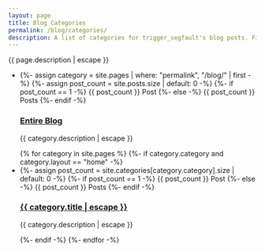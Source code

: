 ```yaml
---
layout: page
title: Blog Categories
permalink: /blog/categories/
description: A list of categories for trigger_segfault's blog posts. Filter out the junk you don't want! ✓
---
```


<!--<div id="categories">
  {% for category_page in site.pages %}
    {%- if category_page.category -%}
      <div class="category-group">
        <div id="#{{ category_page.category | slugize }}"></div>
        
        <h3 class="category-head"><a href="{{ '/blog/' | append: category_page.category | relative_url }}">{{ category_page.title }}</a></h3>
        <a name="{{ category_page.category | slugize }}"></a>
        {%- if category_page.description -%}
          <p>{{ category_page.description | escape }}</p>
        {%- endif -%}
        {% for post in site.categories[category_page.category] %}
          <article class="category-item">
            <a href="{{ post.url | relative_url }}">{{ post.title }}</a>
          </article>
        {% endfor %}
      </div>
    {% endif %}
  {% endfor %}
</div>-->

<p>{{ page.description | escape }}</p>

<ul class="post-list blog-categories">
  <!--<li>
    {%- assign post_count = site.posts.size | default: 0 -%}
    {%- if post_count == 1 -%}
      <span class="post-meta">{{ post_count }} Post</span>
    {%- else -%}
      <span class="post-meta">{{ post_count }} Posts</span>
    {%- endif -%}
    <h3><a class="post-link" href="{{ '/blog/all/' | relative_url }}">All Blog Posts</a></h3>
  </li>-->
  <li>
    {%- assign category = site.pages | where: "permalink", "/blog/" | first -%}
    {%- assign post_count = site.posts.size | default: 0 -%}
    {%- if post_count == 1 -%}
      <span class="post-meta">{{ post_count }} Post</span>
    {%- else -%}
      <span class="post-meta">{{ post_count }} Posts</span>
    {%- endif -%}
    <h3><a class="post-link" href="{{ '/blog/' | absolute_url }}">Entire Blog</a></h3>
    <p>{{ category.description | escape }}</p>
  </li>
  {% for category in site.pages %}
    {%- if category.category and category.layout == "home" -%}
      <li>
        {%- assign post_count = site.categories[category.category].size | default: 0 -%}
        {%- if post_count == 1 -%}
          <span class="post-meta">{{ post_count }} Post</span>
        {%- else -%}
          <span class="post-meta">{{ post_count }} Posts</span>
        {%- endif -%}
        <h3><a class="post-link" href="{{ category.url }}">{{ category.title | escape }}</a></h3>
        <p>{{ category.description | escape }}</p>
      </li>
    {%- endif -%}
  {%- endfor -%}
</ul>